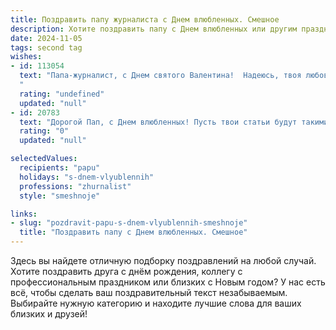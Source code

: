 ```yaml
---
title: Поздравить папу журналиста с Днем влюбленных. Смешное
description: Хотите поздравить папу с Днем влюбленных или другим праздником? Наш ИИ создаст незабываемое поздравление, а вы обязательно выделитесь среди других.  
date: 2024-11-05
tags: second tag
wishes:
- id: 113054
  text: "Папа-журналист, с Днем святого Валентина!  Надеюсь, твоя любовь к расследованиям не затмила любовь к… ну, к кому-нибудь!  Пусть этот день будет полон не только сенсаций, но и сладких моментов.  Главное – не переборщи с романтикой, а то придется писать опровержение в следующем выпуске! ❤️
  "
  rating: "undefined"
  updated: "null"
- id: 20783
  text: "Дорогой Пап, с Днем влюбленных! Пусть твои статьи будут такими же захватывающими, как роман без конца, и пусть каждый твой заголовок будет приманкой для читательского сердца. Пусть твои интервью будут сенсацией, а твои коллеги будут завидовать твоему таланту и обаянию. Желаю, чтобы твоя любовь к журналистике была такой же сильной, как моя любовь к твоим ушам. Счастья, здоровья и много-много позитивных эмоций в этот романтический день!"
  rating: "0"
  updated: "null"

selectedValues:
  recipients: "papu"
  holidays: "s-dnem-vlyublennih"
  professions: "zhurnalist"
  style: "smeshnoje"

links:
- slug: "pozdravit-papu-s-dnem-vlyublennih-smeshnoje"
  title: "Поздравить папу с Днем влюбленных. Смешное"
---
```


Здесь вы найдете отличную подборку поздравлений на любой случай. 
Хотите поздравить друга с днём рождения, коллегу с профессиональным праздником или близких с Новым годом? У нас есть всё, чтобы сделать ваш поздравительный текст незабываемым. Выбирайте нужную категорию и находите лучшие слова для ваших близких и друзей!
